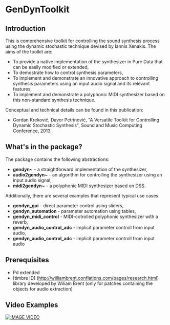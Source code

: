 GenDynToolkit
=============

Introduction
-------------

This is comprehensive toolkit for controlling the sound synthesis process using the dynamic stochastic technique devised by Iannis Xenakis. The aims of the toolkit are:
+ To provide a native implementation of the synthesizer in Pure Data that can be easily modified or extended,
+ To demostrate how to control synthesis parameters,
+ To implement and demonstrate an innovative approach to controlling synthesis parameters using an input audio signal and its relevant features,
+ To implement and demonstrate a polyphonic MIDI synthesizer based on this non-standard synthesis technique.

Conceptual and technical details can be found in this publication: <br>
* Gordan Kreković, Davor Petrinović, "A Versatile Toolkit for Controlling Dynamic Stochastic Synthesis", Sound and Music Computing Conference, 2013.

What's in the package?
-------------

The package contains the following abstractions:
+ **gendyn~** - a straightforward implementation of the synthesizer,
+ **audio2gendyn~** - an algorithm for controlling the synthesizer using an input audio signal,
+ **midi2gendyn~** - a polyphonic MIDI synthesizer based on DSS.
 
Additionally, there are several examples that represent typical use cases:
+ **gendyn_gui** - direct parameter control using sliders,
+ **gendyn_automation** - parameter automation using tables,
+ **gendyn_midi_control** - MIDI-cotrolled polyphonic synthesizer with a reverb,
+ **gendyn_audio_control_adc** - implicit parameter controll from input audio,
+ **gendyn_audio_control_adc** - implicit parameter controll from input audio

Prerequisites
--------------

+ Pd extended
+ [timbre ID] (http://williambrent.conflations.com/pages/research.html) library developed by Wiliam Brent (only for patches containing the objects for audio extraction)


Video Examples
--------------
[![IMAGE VIDEO](http://img.youtube.com/vi/1Uk6KeglvnI/2.jpg)](http://www.youtube.com/watch?v=1Uk6KeglvnI)
